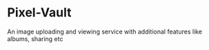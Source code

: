 # Pixel-Vault
An image uploading and viewing service with additional features like albums, sharing etc
